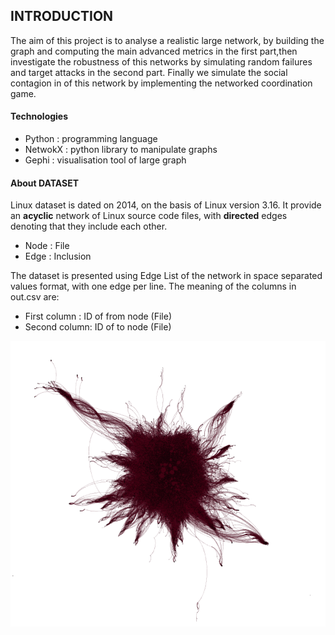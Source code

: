 ## INTRODUCTION

The aim of this project is to analyse a realistic large network, by building the graph and computing the main advanced metrics in the first
part,then investigate the robustness of this networks by simulating random failures and target attacks in the second part.
Finally we simulate the social contagion in of this network by implementing the networked coordination game.


#### Technologies

 - Python    : programming language
 - NetwokX   : python library to manipulate graphs
 - Gephi     : visualisation tool of large graph


#### About DATASET

Linux dataset is dated on 2014, on the basis of Linux version 3.16. It provide an **acyclic** network of Linux source code files, with **directed** edges denoting that they include each other.
 - Node : File
 - Edge : Inclusion

The dataset is presented using Edge List of the network in space separated values format, with one edge per line. The meaning of the columns in out.csv are:
 - First column : ID of from node (File)
 - Second column: ID of to node (File)


<img src="img/ForceAtlas.png">
